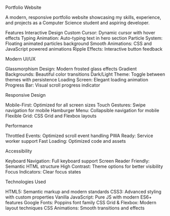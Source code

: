 Portfolio Website

A modern, responsive portfolio website showcasing my skills, experience, and projects as a Computer Science student and aspiring developer.

  Features
Interactive Design
Custom Cursor: Dynamic cursor with hover effects
Typing Animation: Auto-typing text in hero section
Particle System: Floating animated particles background
Smooth Animations: CSS and JavaScript powered animations
Ripple Effects: Interactive button feedback

  Modern UI/UX

Glassmorphism Design: Modern frosted glass effects
Gradient Backgrounds: Beautiful color transitions
Dark/Light Theme: Toggle between themes with persistence
Loading Screen: Elegant loading animation
Progress Bar: Visual scroll progress indicator

  Responsive Design

Mobile-First: Optimized for all screen sizes
Touch Gestures: Swipe navigation for mobile
Hamburger Menu: Collapsible navigation for mobile
Flexible Grid: CSS Grid and Flexbox layouts

  Performance

Throttled Events: Optimized scroll event handling
PWA Ready: Service worker support
Fast Loading: Optimized code and assets

  Accessibility

Keyboard Navigation: Full keyboard support
Screen Reader Friendly: Semantic HTML structure
High Contrast: Theme options for better visibility
Focus Indicators: Clear focus states

  Technologies Used

HTML5: Semantic markup and modern standards
CSS3: Advanced styling with custom properties
Vanilla JavaScript: Pure JS with modern ES6+ features
Google Fonts: Poppins font family
CSS Grid & Flexbox: Modern layout techniques
CSS Animations: Smooth transitions and effects
